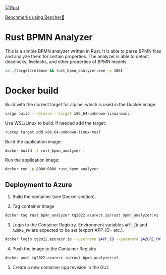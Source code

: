 [![Rust](https://github.com/timKraeuter/rust_bpmn_analyzer/actions/workflows/rust.yml/badge.svg)](https://github.com/timKraeuter/Rustrust_bpmn_analyzer/actions/workflows/rust.yml)

[Benchmarks using Bencher🐰](https://bencher.dev/console/projects/rust-bpmn-analyzer/perf)

# Rust BPMN Analyzer

This is a simple BPMN analyzer written in Rust. It is able to parse BPMN files and analyze them for
certain properties. The analyzer is able to detect deadlocks, livelocks, and other properties of
BPMN models.

```bash
cd ./target/release && rust_bpmn_analyzer.exe -p 3001
```

# Docker build

Build with the correct target for alpine, which is used in the Docker image.
```bash
cargo build --release --target x86_64-unknown-linux-musl
```

Use WSL/Linux to build. If needed add the target:

```bash
rustup target add x86_64-unknown-linux-musl
```


Build the application image:

```bash
docker build -t rust_bpmn_analyzer .
```

Run the application image:

```bash
docker run -p 8080:8080 rust_bpmn_analyzer
```

## Deployment to Azure

1. Build the container (see Docker section).

2. Tag container image

```bash
docker tag rust_bpmn_analyzer tg2022.azurecr.io/rust_bpmn_analyzer:v1
```

3. Login to the Container Registry. Environment variables `APP_ID` and `AZURE_PW` are expected to be
   set (export APP_ID=<app-id> etc.).

```bash
docker login tg2022.azurecr.io --username $APP_ID --password $AZURE_PW
```

4. Push the image to the Container Registry

```bash
docker push tg2022.azurecr.io/rust_bpmn_analyzer:v1
```

5. Create a new container app revision in the GUI.